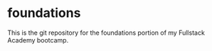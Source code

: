 # foundations
This is the git repository for the foundations portion of my Fullstack Academy bootcamp. 
